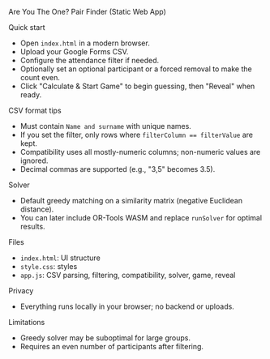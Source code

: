 Are You The One? Pair Finder (Static Web App)

Quick start
- Open `index.html` in a modern browser.
- Upload your Google Forms CSV.
- Configure the attendance filter if needed.
- Optionally set an optional participant or a forced removal to make the count even.
- Click "Calculate & Start Game" to begin guessing, then "Reveal" when ready.

CSV format tips
- Must contain `Name and surname` with unique names.
- If you set the filter, only rows where `filterColumn == filterValue` are kept.
- Compatibility uses all mostly-numeric columns; non-numeric values are ignored.
- Decimal commas are supported (e.g., "3,5" becomes 3.5).

Solver
- Default greedy matching on a similarity matrix (negative Euclidean distance).
- You can later include OR-Tools WASM and replace `runSolver` for optimal results.

Files
- `index.html`: UI structure
- `style.css`: styles
- `app.js`: CSV parsing, filtering, compatibility, solver, game, reveal

Privacy
- Everything runs locally in your browser; no backend or uploads.

Limitations
- Greedy solver may be suboptimal for large groups.
- Requires an even number of participants after filtering.

